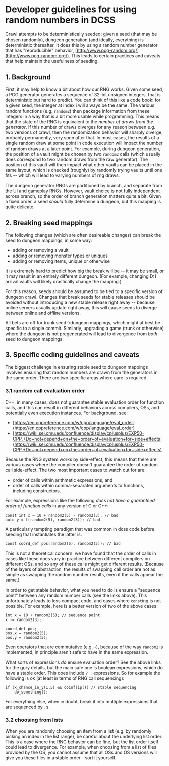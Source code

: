 # Developer guidelines for using random numbers in DCSS

Crawl attempts to be deterministically seeded: given a seed (that may be
chosen randomly), dungeon generation (and ideally, everything) is deterministic
thereafter. It does this by using a random number generator that has
"reproducible" behavior,
[http://www.pcg-random.org/](http://www.pcg-random.org/). This leads to certain
practices and caveats that help maintain the usefulness of seeding.

## 1. Background

First, it may help to know a bit about how our RNG works. Given some seed,
a PCG generator generates a sequence of 32-bit unsigned integers, that is
deterministic but hard to predict. You can think of this like a code book:
for a given seed, the integer at index i will always be the same. The various
random functions (e.g. `random2`) then package information from these integers
in a way that is a bit more usable while programming. This means that the state
of the RNG is equivalent to the *number of draws from the generator*. If this
number of draws diverges for any reason between e.g. two versions of crawl,
then the randomization behavior will sharply diverge, probably permanently,
very soon after that. In most cases, the results of a single random draw at
some point in code execution will impact the number of random draws at a later
point. For example, during dungeon generation, the position of a vault might
be chosen by two `random2` calls (which usually does correspond to two random
draws from the raw generator). The position of this vault will then impact what
other vaults can be placed in the same layout, which is checked (roughly) by
randomly trying vaults until one fits -- which will lead to varying numbers of
rng draws.

The dungeon generator RNGs are partitioned by branch, and separate from the UI
and gameplay RNGs. However, vault choice is not fully independent across branch,
so the order of branch generation matters quite a bit. Given a fixed order, a
seed *should* fully determine a dungeon, but this mapping is quite delicate.

## 2. Breaking seed mappings

The following changes (which are often desireable changes) can break the seed
to dungeon mappings, in some way:

* adding or removing a vault
* adding or removing monster types or uniques
* adding or removing items, unique or otherwise

It is extremely hard to predict how big the break will be -- it may be small,
or it may result in an entirely different dungeon. (For example, changing D:1
arrival vaults will likely drastically change the mapping.)

For this reason, seeds should be assumed to be tied to a specific version of
dungeon crawl. Changes that break seeds for stable releases should be avoided
without introducing a new stable release right away -- because online servers
usually update right away, this will cause seeds to diverge between online and
offline versions.

All bets are off for trunk seed->dungeon mappings, which might at best be
specific to a single commit. Similarly, upgrading a game (trunk or otherwise)
where the dungeon is not pregenerated will lead to divergence from *both* seed
to dungeon mappings.

## 3. Specific coding guidelines and caveats

The biggest challenge in ensuring stable seed to dungeon mappings involves
ensuring that random numbers are drawn from the generators in the same order.
There are two specific areas where care is required.

### 3.1 random call evaluation order

C++, in many cases, does not guarantee stable evaluation order for function
calls, and this can result in different behaviors across compilers, OSs, and
potentially even execution instances. For background, see:

* [https://en.cppreference.com/w/cpp/language/eval_order](https://en.cppreference.com/w/cpp/language/eval_order)
* [https://wiki.sei.cmu.edu/confluence/display/cplusplus/EXP50-CPP.+Do+not+depend+on+the+order+of+evaluation+for+side+effects](https://wiki.sei.cmu.edu/confluence/display/cplusplus/EXP50-CPP.+Do+not+depend+on+the+order+of+evaluation+for+side+effects)

Because the RNG system works by side-effect, this means that there are various
cases where the compiler doesn't guarantee the order of random call side-effect.
The two most important cases to watch out for are:

* order of calls within arithmetic expressions, and
* order of calls within comma-separated arguments to functions, including
  constructors.

For example, expressions like the following *does not have a guaranteed order of
function calls* in any version of C or C++:

    const int x = 10 + random2(5) - random2(3); // bad
    auto y = f(random2(5), random2(3)); // bad

A particularly tempting paradigm that was common in dcss code before seeding
that instantiates the latter is:

    const coord_def pos(random2(5), random2(5)); // bad

This is not a theoretical concern: we have found that the order of calls in
cases like these does vary in practice between different compilers on different
OSs, and so any of these calls might get different results. (Because of the
layers of abstraction, the results of swapping call order are not as simple as
swapping the random number results, even if the calls appear the same.)

In order to get stable behavior, what you need to do is ensure a "sequence
point" between any random number calls (see the links above). This unfortunately
leads to less compact code, and cases where `const`ing is not possible. For
example, here is a better version of two of the above cases:

    int x = 10 + random2(5); // sequence point
    x -= random2(3);

    coord_def pos;
    pos.x = random2(5);
    pos.y = random2(5);

Even operators that are commutative (e.g. `+`), because of the way `random2` is
implemented, in principle aren't safe to have in the same expression.

What sorts of expressions *do* ensure evaluation order? See the above links for
the gory details, but the main safe one is boolean expressions, which do have a
stable order. This does include `? :` expressions. So for example the following
is ok (at least in terms of RNG call sequencing):

    if (x_chance_in_y(1,5) && coinflip()) // stable sequencing
        do_something();

For everything else, when in doubt, break it into multiple expressions
that are sequenced by `;`s.

### 3.2 choosing from lists

When you are randomly choosing an item from a list (e.g. by randomly picking
an index in the list range), be careful about the underlying list order. This
is a case where the RNG behavior can be fine, but the list order itself could
lead to divergence. For example, when choosing from a list of files provided
by the OS, you cannot assume that all OSs and OS versions will give you these
files in a stable order - sort it yourself.
